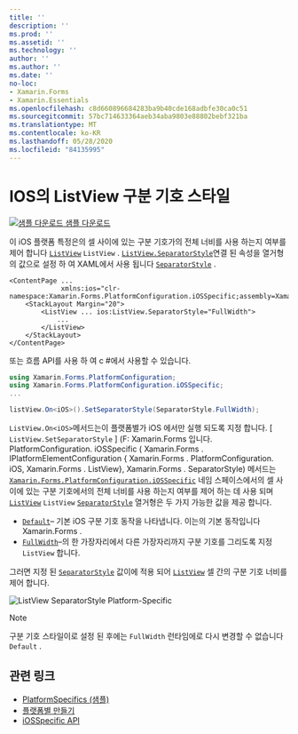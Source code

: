 ```yaml
---
title: ''
description: ''
ms.prod: ''
ms.assetid: ''
ms.technology: ''
author: ''
ms.author: ''
ms.date: ''
no-loc:
- Xamarin.Forms
- Xamarin.Essentials
ms.openlocfilehash: c8d660896684283ba9b40cde168adbfe30ca0c51
ms.sourcegitcommit: 57bc714633364aeb34aba9803e88802bebf321ba
ms.translationtype: MT
ms.contentlocale: ko-KR
ms.lasthandoff: 05/28/2020
ms.locfileid: "84135995"
---
```

# <a name="listview-separator-style-on-ios"></a>IOS의 ListView 구분 기호 스타일

[![샘플 다운로드](~/media/shared/download.png) 샘플 다운로드](https://docs.microsoft.com/samples/xamarin/xamarin-forms-samples/userinterface-platformspecifics)

이 iOS 플랫폼 특정은의 셀 사이에 있는 구분 기호가의 전체 너비를 사용 하는지 여부를 제어 합니다 [`ListView`](xref:Xamarin.Forms.ListView) `ListView` . [`ListView.SeparatorStyle`](xref:Xamarin.Forms.PlatformConfiguration.iOSSpecific.ListView.SeparatorStyleProperty)연결 된 속성을 열거형의 값으로 설정 하 여 XAML에서 사용 됩니다 [`SeparatorStyle`](xref:Xamarin.Forms.PlatformConfiguration.iOSSpecific.SeparatorStyle) .

```xaml
<ContentPage ...
             xmlns:ios="clr-namespace:Xamarin.Forms.PlatformConfiguration.iOSSpecific;assembly=Xamarin.Forms.Core">
    <StackLayout Margin="20">
        <ListView ... ios:ListView.SeparatorStyle="FullWidth">
            ...
        </ListView>
    </StackLayout>
</ContentPage>
```

또는 흐름 API를 사용 하 여 c #에서 사용할 수 있습니다.

```csharp
using Xamarin.Forms.PlatformConfiguration;
using Xamarin.Forms.PlatformConfiguration.iOSSpecific;
...

listView.On<iOS>().SetSeparatorStyle(SeparatorStyle.FullWidth);
```

`ListView.On<iOS>`메서드는이 플랫폼별가 iOS 에서만 실행 되도록 지정 합니다. [ `ListView.SetSeparatorStyle` ] (F: Xamarin.Forms 입니다. PlatformConfiguration. iOSSpecific ( Xamarin.Forms . IPlatformElementConfiguration { Xamarin.Forms . PlatformConfiguration. iOS, Xamarin.Forms . ListView}, Xamarin.Forms . SeparatorStyle) 메서드는 [`Xamarin.Forms.PlatformConfiguration.iOSSpecific`](xref:Xamarin.Forms.PlatformConfiguration.iOSSpecific) 네임 스페이스에서의 셀 사이에 있는 구분 기호에서의 전체 너비를 사용 하는지 여부를 제어 하는 데 사용 되며 [`ListView`](xref:Xamarin.Forms.ListView) `ListView` [`SeparatorStyle`](xref:Xamarin.Forms.PlatformConfiguration.iOSSpecific.SeparatorStyle) 열거형은 두 가지 가능한 값을 제공 합니다.

- [`Default`](xref:Xamarin.Forms.PlatformConfiguration.iOSSpecific.SeparatorStyle.Default)– 기본 iOS 구분 기호 동작을 나타냅니다. 이는의 기본 동작입니다 Xamarin.Forms .
- [`FullWidth`](xref:Xamarin.Forms.PlatformConfiguration.iOSSpecific.SeparatorStyle.FullWidth)–의 한 가장자리에서 다른 가장자리까지 구분 기호를 그리도록 지정 `ListView` 합니다.

그러면 지정 된 [`SeparatorStyle`](xref:Xamarin.Forms.PlatformConfiguration.iOSSpecific.SeparatorStyle) 값이에 적용 되어 [`ListView`](xref:Xamarin.Forms.ListView) 셀 간의 구분 기호 너비를 제어 합니다.

![](listview-separator-style-images/listview-separatorstyle.png "ListView SeparatorStyle Platform-Specific")

> [!NOTE]
> 구분 기호 스타일이로 설정 된 후에는 `FullWidth` 런타임에로 다시 변경할 수 없습니다 `Default` .

## <a name="related-links"></a>관련 링크

- [PlatformSpecifics (샘플)](https://docs.microsoft.com/samples/xamarin/xamarin-forms-samples/userinterface-platformspecifics)
- [플랫폼별 만들기](~/xamarin-forms/platform/platform-specifics/index.md#creating-platform-specifics)
- [iOSSpecific API](xref:Xamarin.Forms.PlatformConfiguration.iOSSpecific)
